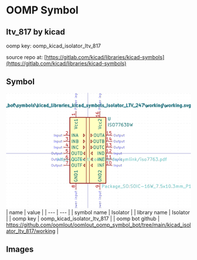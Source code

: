 # OOMP Symbol  
## ltv_817  by kicad  
  
oomp key: oomp_kicad_isolator_ltv_817  
  
source repo at: [https://gitlab.com/kicad/libraries/kicad-symbols](https://gitlab.com/kicad/libraries/kicad-symbols)  
## Symbol  
  
[![working.png](working_600.png)](working.png)  
| name | value | 
| --- | --- | 
| symbol name | Isolator | 
| library name | Isolator | 
| oomp key | oomp_kicad_isolator_ltv_817 | 
| oomp bot github | https://github.com/oomlout/oomlout_oomp_symbol_bot/tree/main/kicad_isolator_ltv_817/working | 
## Images  
